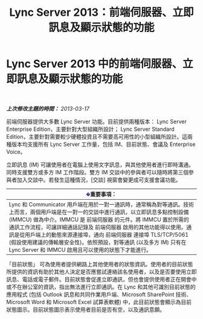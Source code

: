 ﻿---
title: Lync Server 2013：前端伺服器、立即訊息及顯示狀態的功能
TOCTitle: 前端伺服器、立即訊息及顯示狀態的功能
ms:assetid: 05b29536-dcd7-49b5-934a-2ebf20ddc45c
ms:mtpsurl: https://technet.microsoft.com/zh-tw/library/Gg398109(v=OCS.15)
ms:contentKeyID: 49289963
ms.date: 08/10/2015
mtps_version: v=OCS.15
ms.translationtype: HT
---

# Lync Server 2013 中的前端伺服器、立即訊息及顯示狀態的功能

 

_**上次修改主題的時間：** 2013-03-17_

前端伺服器提供大多數 Lync Server 功能。目前提供兩種版本： Lync Server Enterprise Edition，主要針對大型組織所設計； Lync Server Standard Edition，主要針對需要較少硬體投資且不需要高可用性的小型組織所設計。這兩種版本均支援所有 Lync Server 工作量，包括 IM、目前狀態、會議及 Enterprise Voice。

立即訊息 (IM) 可讓使用者在電腦上使用文字訊息，與其他使用者進行即時溝通。同時支援雙方或多方 IM 工作階段。雙方 IM 交談中的參與者可以隨時將第三個參與者加入交談中。若發生這種情況，\[交談\] 視窗會變更成可支援會議功能。

<table>
<thead>
<tr class="header">
<th><img src="images/Gg412908.important(OCS.15).gif" title="important" alt="important" />重要事項：</th>
</tr>
</thead>
<tbody>
<tr class="odd">
<td>Lync 和 Communicator 用戶端在用於一對一通訊時，通常稱為對等通訊。技術上而言，兩個用戶端是在一對一的交談中進行通訊，以立即訊息多點控制設備 (IMMCU) 做為中介。IMMCU 是 前端伺服器 的元件。將 IMMCU 置於所需的通訊工作流程，可讓詳細通話記錄及 前端伺服器 啟用的其他功能得以使用。通訊是從用戶端上的動態來源連接埠，通向 前端伺服器 連接埠 TLS/TCP/5061 (假設使用建議的傳輸層安全性)。依照預設，對等通訊 (以及多方 IM) 只有在 Lync Server 和 IMMCU 啟用且可以使用的狀態下才能進行。</td>
</tr>
</tbody>
</table>


「目前狀態」 可為使用者提供網路上其他使用者的狀態資訊。使用者的目前狀態所提供的資訊有助於其他人決定是否應嘗試連絡該名使用者，以及是否要使用立即訊息、電話或電子郵件。目前狀態會促進立即通訊，但也會提供使用者正在開會中或不在辦公室的資訊，指出無法進行立即通訊。在 Lync 和其他可識別目前狀態的應用程式 (包括 Outlook 訊息和共同作業用戶端、Microsoft SharePoint 技術、Microsoft Word 和 Microsoft Excel 試算表軟體) 中，此目前狀態會顯示為目前狀態圖示。目前狀態圖示表示使用者目前是否有空，以及通訊意願。

